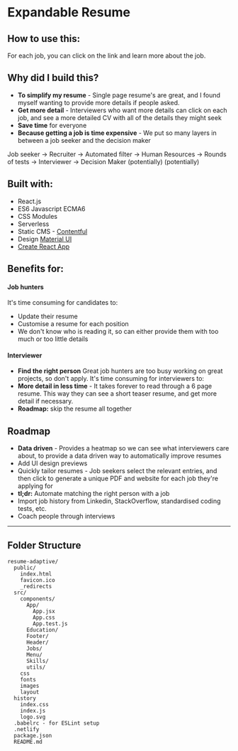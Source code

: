# Expandable Resume

## How to use this:

For each job, you can click on the link and learn more about the job.

## Why did I build this?
- **To simplify my resume** - Single page resume's are great, and I found myself wanting to provide more details if people asked.
- **Get more detail** - Interviewers who want more details can click on each job, and see a more detailed CV with all of the details they might seek
- **Save time** for everyone
- **Because getting a job is time expensive** - We put so many layers in between a job seeker and the decision maker

Job seeker -> Recruiter -> Automated filter -> Human Resources -> Rounds of tests -> Interviewer -> Decision Maker
            (potentially)  (potentially)

## Built with:
- React.js
- ES6 Javascript ECMA6
- CSS Modules
- Serverless
- Static CMS - [Contentful](http://contentful.com)
- Design [Material UI](http://www.material-ui.com/#/)
- [Create React App](https://github.com/facebook/create-react-app)

## Benefits for:

#### Job hunters

It's time consuming for candidates to:
  - Update their resume
  - Customise a resume for each position
- We don't know who is reading it, so can either provide them with too much or too little details

#### Interviewer

- **Find the right person** Great job hunters are too busy working on great projects, so don't apply.
It's time consuming for interviewers to:
- **More detail in less time** - It takes forever to read through a 6 page resume. This way they can see a short teaser resume, and get more detail if necessary.
- **Roadmap:** skip the resume all together

## Roadmap
- **Data driven** - Provides a heatmap so we can see what interviewers care about, to provide a data driven way to automatically improve resumes
- Add UI design previews
- Quickly tailor resumes - Job seekers select the relevant entries, and then click to generate a unique PDF and website for each job they're applying for
- **tl;dr:** Automate matching the right person with a job
- Import job history from Linkedin, StackOverflow, standardised coding tests, etc.
- Coach people through interviews


____________________________________________________________________

## Folder Structure

```
resume-adaptive/
  public/
    index.html
    favicon.ico
    _redirects
  src/
    components/
      App/
        App.jsx
        App.css
        App.test.js
      Education/
      Footer/
      Header/
      Jobs/
      Menu/
      Skills/
      utils/
    css
    fonts
    images
    layout
  history
    index.css
    index.js
    logo.svg
  .babelrc - for ESLint setup
  .netlify
  package.json
  README.md
```
